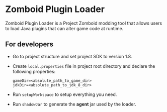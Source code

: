 # Zomboid Plugin Loader

Zomboid Plugin Loader is a Project Zomboid modding tool that allows users to load Java plugins that can alter game code at runtime.

## For developers

- Go to project structure and set project SDK to version 1.8.

- Create `local.properties` file in project root directory and declare the following properties:

	```properties
	gameDir=<absolute_path_to_game_dir>
	jdkDir=<absolute_path_to_jdk_8_dir>
	```

- Run `setupWorkspace` to setup everything you need.

- Run `shadowJar` to generate the **agent** jar used by the loader.